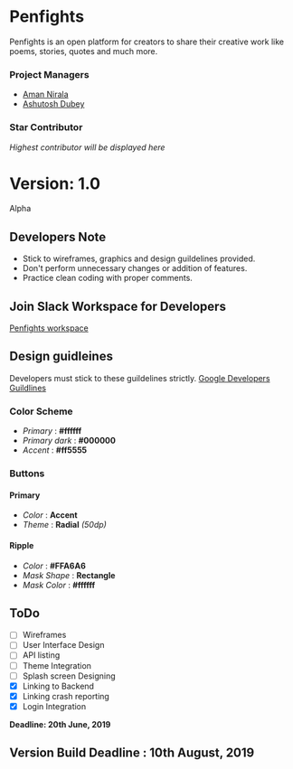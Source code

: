 # Penfights
Penfights is an open platform for creators to share their creative work like poems, stories, quotes and much more.

### Project Managers
- [Aman Nirala](https://www.github.com/amannirala13)
- [Ashutosh Dubey](https://www.github.com/idkashutosh)

### Star Contributor
_Highest contributor will be displayed here_


# Version: __1.0__
Alpha

## Developers Note
- Stick to wireframes, graphics and design guildelines provided. 
- Don't perform unnecessary changes or addition of features. 
- Practice clean coding with proper comments.

## Join Slack Workspace for Developers
[Penfights workspace](https://join.slack.com/t/as-dev-workspace/shared_invite/enQtNjUzMDI0NjY0MzIxLWFmYzk3MzlmYmE5MWVjNDc5YjI4NzY0NDlhYzUzMWEzZjNjNjI1ZWFhZDgxMzY5MmNkMTZmYmMxODJiZTNkNDY)

## Design guidleines
Developers must stick to these guildelines strictly. [Google Developers Guildlines](https://material.io/develop/android/) 
### Color Scheme
- _Primary_ : __#ffffff__
- _Primary dark_ : __#000000__
- _Accent_ : __#ff5555__
### Buttons
#### Primary
- _Color_ : __Accent__
- _Theme_ : __Radial__ _(50dp)_
#### Ripple
- _Color_ : __#FFA6A6__
- _Mask Shape_ : __Rectangle__
- _Mask Color_ : __#ffffff__

## ToDo
- [ ] Wireframes
- [ ] User Interface Design
- [ ] API listing
- [ ] Theme Integration
- [ ] Splash screen Designing
- [x] Linking to Backend
- [x] Linking crash reporting
- [x] Login Integration

__Deadline: 20th June, 2019__

## Version Build Deadline : 10th August, 2019
